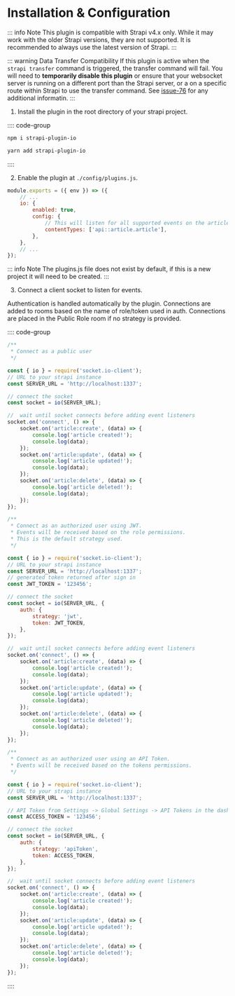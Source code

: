 # Installation & Configuration

::: info Note
This plugin is compatible with Strapi v4.x only. While it may work with the older Strapi versions, they are not supported. It is recommended to always use the latest version of Strapi.
:::

::: warning Data Transfer Compatibility
If this plugin is active when the `strapi transfer` command is triggered, the transfer command will fail. You will need to **temporarily disable this plugin** or ensure that your websocket server is running on a different port than the Strapi server, or a on a specific route within Strapi to use the transfer command. See [issue-76](https://github.com/ComfortablyCoding/strapi-plugin-io/issues/76) for any additional informatin.
:::

1. Install the plugin in the root directory of your strapi project.

:::: code-group

```bash [npm]
npm i strapi-plugin-io
```

```bash [yarn]
yarn add strapi-plugin-io
```

::::

2. Enable the plugin at `./config/plugins.js`.

```js
module.exports = ({ env }) => ({
	// ...
	io: {
		enabled: true,
		config: {
			// This will listen for all supported events on the article content type
			contentTypes: ['api::article.article'],
		},
	},
	// ...
});
```

::: info Note
The plugins.js file does not exist by default, if this is a new project it will need to be created.
:::

3. Connect a client socket to listen for events.

Authentication is handled automatically by the plugin. Connections are added to rooms based on the name of role/token used in auth. Connections are placed in the Public Role room if no strategy is provided.

:::: code-group

```js [Public]
/**
 * Connect as a public user
 */

const { io } = require('socket.io-client');
// URL to your strapi instance
const SERVER_URL = 'http://localhost:1337';

// connect the socket
const socket = io(SERVER_URL);

//  wait until socket connects before adding event listeners
socket.on('connect', () => {
	socket.on('article:create', (data) => {
		console.log('article created!');
		console.log(data);
	});
	socket.on('article:update', (data) => {
		console.log('article updated!');
		console.log(data);
	});
	socket.on('article:delete', (data) => {
		console.log('article deleted!');
		console.log(data);
	});
});
```

```js [JWT]
/**
 * Connect as an authorized user using JWT.
 * Events will be received based on the role permissions.
 * This is the default strategy used.
 */

const { io } = require('socket.io-client');
// URL to your strapi instance
const SERVER_URL = 'http://localhost:1337';
// generated token returned after sign in
const JWT_TOKEN = '123456';

// connect the socket
const socket = io(SERVER_URL, {
	auth: {
		strategy: 'jwt',
		token: JWT_TOKEN,
	},
});

//  wait until socket connects before adding event listeners
socket.on('connect', () => {
	socket.on('article:create', (data) => {
		console.log('article created!');
		console.log(data);
	});
	socket.on('article:update', (data) => {
		console.log('article updated!');
		console.log(data);
	});
	socket.on('article:delete', (data) => {
		console.log('article deleted!');
		console.log(data);
	});
});
```

```js [API Token]
/**
 * Connect as an authorized user using an API Token.
 * Events will be received based on the tokens permissions.
 */

const { io } = require('socket.io-client');
// URL to your strapi instance
const SERVER_URL = 'http://localhost:1337';

// API Token from Settings -> Global Settings -> API Tokens in the dashboard
const ACCESS_TOKEN = '123456';

// connect the socket
const socket = io(SERVER_URL, {
	auth: {
		strategy: 'apiToken',
		token: ACCESS_TOKEN,
	},
});

//  wait until socket connects before adding event listeners
socket.on('connect', () => {
	socket.on('article:create', (data) => {
		console.log('article created!');
		console.log(data);
	});
	socket.on('article:update', (data) => {
		console.log('article updated!');
		console.log(data);
	});
	socket.on('article:delete', (data) => {
		console.log('article deleted!');
		console.log(data);
	});
});
```

::::
